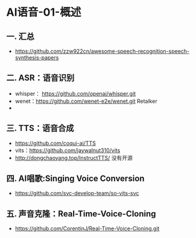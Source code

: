 # AI语音-01-概述

## 一. 汇总
- https://github.com/zzw922cn/awesome-speech-recognition-speech-synthesis-papers

## 二. ASR：语音识别
- whisper： https://github.com/openai/whisper.git
- wenet：https://github.com/wenet-e2e/wenet.git
Retalker
- 
## 三. TTS：语音合成
- https://github.com/coqui-ai/TTS
- vits：https://github.com/jaywalnut310/vits
- http://dongchaoyang.top/InstructTTS/ 没有开源

## 四. AI唱歌:Singing Voice Conversion
- https://github.com/svc-develop-team/so-vits-svc

## 五. 声音克隆：Real-Time-Voice-Cloning
- https://github.com/CorentinJ/Real-Time-Voice-Cloning.git


